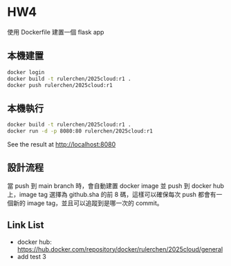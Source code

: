 # HW4

使用 Dockerfile 建置一個 flask app

## 本機建置

```bash
docker login
docker build -t rulerchen/2025cloud:r1 .
docker push rulerchen/2025cloud:r1
```

## 本機執行

```bash
docker build -t rulerchen/2025cloud:r1 .
docker run -d -p 8080:80 rulerchen/2025cloud:r1
```

See the result at [http://localhost:8080](http://localhost:8080)

## 設計流程

當 push 到 main branch 時，會自動建置 docker image 並 push 到 docker hub 上，image tag 選擇為 github.sha 的前 8 碼，這樣可以確保每次 push 都會有一個新的 image tag，並且可以追蹤到是哪一次的 commit。

## Link List

- docker hub: https://hub.docker.com/repository/docker/rulerchen/2025cloud/general
- add test 3